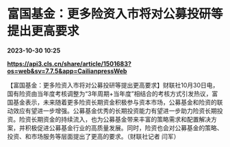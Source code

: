# 富国基金：更多险资入市将对公募投研等提出更高要求

**2023-10-30 10:25**

**https://api3.cls.cn/share/article/1501683?os=web&sv=7.7.5&app=CailianpressWeb**

【富国基金：更多险资入市将对公募投研等提出更高要求】财联社10月30日电，国有险资由当年度考核调整为“3年周期+当年度”相结合的考核方式引发热议，富国基金表示，未来随着更多险资长期资金积极参与资本市场，公募基金和险资的联动效应有望进一步增强。公募基金优秀的长期投资能力有望进一步助力险资长期投资。险资长期资金的持续流入，也为公募基金带来丰富的策略需求和配置解决方案，并积极促进公募基金行业的高质量发展。同时，险资也会对公募基金的策略、投资、和市场服务等层面提出了更高的要求。（财联社记者 闫军）